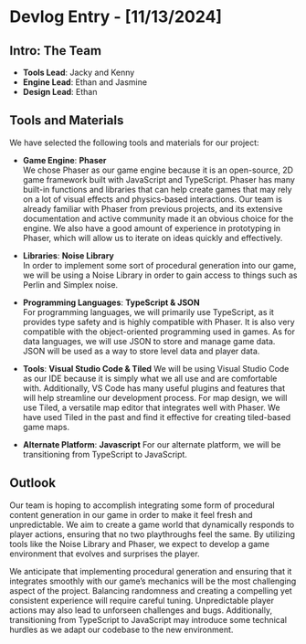 # Devlog Entry - [11/13/2024]

## Intro: The Team
- **Tools Lead**: Jacky and Kenny
- **Engine Lead**: Ethan and Jasmine
- **Design Lead**: Ethan

## Tools and Materials
We have selected the following tools and materials for our project:

- **Game Engine**: **Phaser**  
  We chose Phaser as our game engine because it is an open-source, 2D game framework built with JavaScript and TypeScript. Phaser has many built-in functions and libraries that can help create games that may rely on a lot of visual effects and physics-based interactions. Our team is already familiar with Phaser from previous projects, and its extensive documentation and active community made it an obvious choice for the engine. We also have a good amount of experience in prototyping in Phaser, which will allow us to iterate on ideas quickly and effectively.

- **Libraries**: **Noise Library**  
  In order to implement some sort of procedural generation into our game, we will be using a Noise Library in order to gain access to things such as Perlin and Simplex noise.

- **Programming Languages**: **TypeScript & JSON**  
  For programming languages, we will primarily use TypeScript, as it provides type safety and is highly compatible with Phaser. It is also very compatible with the object-oriented programming used in games. As for data languages, we will use JSON to store and manage game data. JSON will be used as a way to store level data and player data.

- **Tools**: **Visual Studio Code & Tiled**
  We will be using Visual Studio Code as our IDE because it is simply what we all use and are comfortable with. Additionally, VS Code has many useful plugins and features that will help streamline our development process. For map design, we will use Tiled, a versatile map editor that integrates well with Phaser. We have used Tiled in the past and find it effective for creating tiled-based game maps.

- **Alternate Platform**: **Javascript**
  For our alternate platform, we will be transitioning from TypeScript to JavaScript.

## Outlook
Our team is hoping to accomplish integrating some form of procedural content generation in our game in order to make it feel fresh and unpredictable. We aim to create a game world that dynamically responds to player actions, ensuring that no two playthroughs feel the same. By utilizing tools like the Noise Library and Phaser, we expect to develop a game environment that evolves and surprises the player.

We anticipate that implementing procedural generation and ensuring that it integrates smoothly with our game’s mechanics will be the most challenging aspect of the project. Balancing randomness and creating a compelling yet consistent experience will require careful tuning. Unpredictable player actions may also lead to unforseen challenges and bugs. Additionally, transitioning from TypeScript to JavaScript may introduce some technical hurdles as we adapt our codebase to the new environment.

